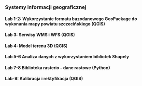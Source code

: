 ### Systemy informacji geograficznej

#### Lab 1-2: Wykorzystanie formatu bazodanowego GeoPackage do wykonania mapy powiatu szczecińskiego (QGIS)

#### Lab 3: Serwisy WMS i WFS (QGIS)

#### Lab 4: Model terenu 3D (QGIS)

#### Lab 5-6 Analiza danych z wykorzystaniem bibliotek Shapely

#### Lab 7-8 Biblioteka rasterio - dane rastowe (Python)

#### Lab-9: Kalibracja i rektyfikacja (QGIS)

